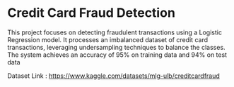# Credit Card Fraud Detection

This project focuses on detecting fraudulent transactions using a Logistic Regression model. It processes an imbalanced dataset of credit card transactions, leveraging undersampling techniques to balance the classes. The system achieves an accuracy of 95% on training data and 94% on test data

Dataset Link : https://www.kaggle.com/datasets/mlg-ulb/creditcardfraud
